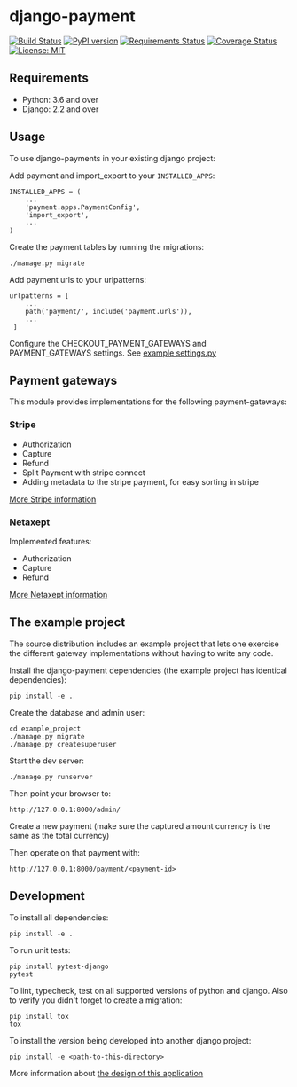 # django-payment

[![Build Status](https://travis-ci.org/skioo/django-payment.svg?branch=master)](https://travis-ci.org/skioo/django-payment)
[![PyPI version](https://badge.fury.io/py/django-payment.svg)](https://badge.fury.io/py/django-payment)
[![Requirements Status](https://requires.io/github/skioo/django-payment/requirements.svg?branch=master)](https://requires.io/github/skioo/django-payment/requirements/?branch=master)
[![Coverage Status](https://coveralls.io/repos/github/skioo/django-payment/badge.svg?branch=master)](https://coveralls.io/github/skioo/django-payment?branch=master)
[![License: MIT](https://img.shields.io/badge/License-MIT-blue.svg)](https://opensource.org/licenses/MIT)


## Requirements
* Python: 3.6 and over
* Django: 2.2 and over


## Usage
To use django-payments in your existing django project:

Add payment and import_export to your `INSTALLED_APPS`:

    INSTALLED_APPS = (
        ...
        'payment.apps.PaymentConfig',
        'import_export',
        ...
    )


Create the payment tables by running the migrations: 

    ./manage.py migrate


Add payment urls to your urlpatterns: 

    urlpatterns = [
        ...
        path('payment/', include('payment.urls')),
        ...
     ]


Configure the CHECKOUT_PAYMENT_GATEWAYS and PAYMENT_GATEWAYS settings. See [example settings.py](example_project/settings.py)


## Payment gateways
This module provides implementations for the following payment-gateways:

### Stripe 
- Authorization
- Capture
- Refund
- Split Payment with stripe connect
- Adding metadata to the stripe payment, for easy sorting in stripe

[More Stripe information](docs/stripe.md)

### Netaxept
Implemented features:
- Authorization
- Capture
- Refund

[More Netaxept information](docs/netaxept.md)

## The example project
The source distribution includes an example project that lets one exercise 
the different gateway implementations without having to write any code.

Install the django-payment dependencies (the example project has identical dependencies):

    pip install -e . 
    
 Create the database and admin user:

    cd example_project
    ./manage.py migrate
    ./manage.py createsuperuser
    
 Start the dev server:
 
    ./manage.py runserver

Then point your browser to:

    http://127.0.0.1:8000/admin/
    
Create a new payment (make sure the captured amount currency is the same as the total currency)

Then operate on that payment with:

    http://127.0.0.1:8000/payment/<payment-id>


## Development

To install all dependencies:

    pip install -e .
    
To run unit tests:

    pip install pytest-django
    pytest

To lint, typecheck, test on all supported versions of python and django.
Also to verify you didn't forget to create a migration:

    pip install tox
    tox

To install the version being developed into another django project:

    pip install -e <path-to-this-directory>


More information about [the design of this application](docs/design.md)
